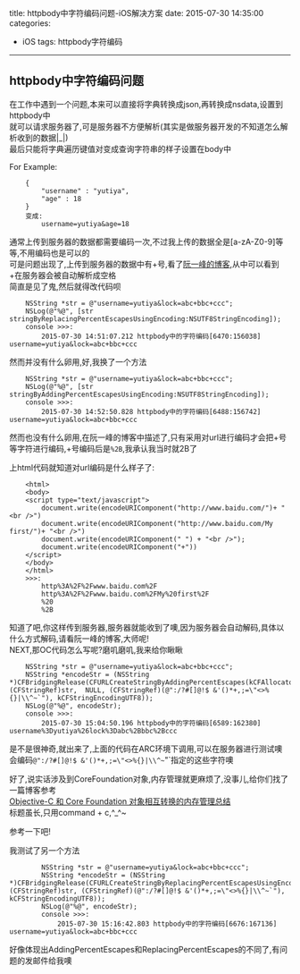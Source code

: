 title: httpbody中字符编码问题-iOS解决方案
date: 2015-07-30 14:35:00
categories:
- iOS
tags: httpbody字符编码
---

## httpbody中字符编码问题

在工作中遇到一个问题,本来可以直接将字典转换成json,再转换成nsdata,设置到httpbody中   
就可以请求服务器了,可是服务器不方便解析(其实是做服务器开发的不知道怎么解析收到的数据|_|)   
最后只能将字典遍历键值对变成查询字符串的样子设置在body中   

For Example:   

``` text
    {
        "username" : "yutiya",
        "age" : 18
    }
    变成:
        username=yutiya&age=18
```

通常上传到服务器的数据都需要编码一次,不过我上传的数据全是[a-zA-Z0-9]等等,不用编码也是可以的   
可是问题出现了,上传到服务器的数据中有+号,看了[阮一峰的博客](http://www.ruanyifeng.com/blog/2010/02/url_encoding.html),从中可以看到+在服务器会被自动解析成空格   
简直是见了鬼,然后就得改代码呗

``` code
    NSString *str = @"username=yutiya&lock=abc+bbc+ccc";
    NSLog(@"%@", [str stringByReplacingPercentEscapesUsingEncoding:NSUTF8StringEncoding]);
    console >>>:
        2015-07-30 14:51:07.212 httpbody中的字符编码[6470:156038] username=yutiya&lock=abc+bbc+ccc
```

然而并没有什么卵用,好,我换了一个方法   

<!-- more -->

``` code
    NSString *str = @"username=yutiya&lock=abc+bbc+ccc";
    NSLog(@"%@", [str stringByAddingPercentEscapesUsingEncoding:NSUTF8StringEncoding]);
    console >>>:
        2015-07-30 14:52:50.828 httpbody中的字符编码[6488:156742] username=yutiya&lock=abc+bbc+ccc
```

然而也没有什么卵用,在阮一峰的博客中描述了,只有采用对url进行编码才会把+号等字符进行编码,+号编码后是`%2B`,我承认我当时就2B了

上html代码就知道对url编码是什么样子了:

``` code
    <html>
    <body>
    <script type="text/javascript">
        document.write(encodeURIComponent("http://www.baidu.com/")+ "<br />")
        document.write(encodeURIComponent("http://www.baidu.com/My first/")+ "<br />")
        document.write(encodeURIComponent(" ") + "<br />");
        document.write(encodeURIComponent("+"))
    </script>
    </body>
    </html>
    >>>:
        http%3A%2F%2Fwww.baidu.com%2F
        http%3A%2F%2Fwww.baidu.com%2FMy%20first%2F
        %20
        %2B
```

知道了吧,你这样传到服务器,服务器就能收到了噢,因为服务器会自动解码,具体以什么方式解码,请看阮一峰的博客,大师呢!   
NEXT,那OC代码怎么写呢?磨叽磨叽,我来给你瞅瞅   

``` code
    NSString *str = @"username=yutiya&lock=abc+bbc+ccc";
    NSString *encodeStr = (NSString *)CFBridgingRelease(CFURLCreateStringByAddingPercentEscapes(kCFAllocatorDefault, (CFStringRef)str,  NULL, (CFStringRef)(@":/?#[]@!$ &'()*+,;=\"<>%{}|\\^~`"), kCFStringEncodingUTF8));
    NSLog(@"%@", encodeStr);
    console >>>:
        2015-07-30 15:04:50.196 httpbody中的字符编码[6589:162380] username%3Dyutiya%26lock%3Dabc%2Bbbc%2Bccc
```

是不是很神奇,就出来了,上面的代码在ARC环境下调用,可以在服务器进行测试噢   
会编码`@":/?#[]@!$ &'()*+,;=\"<>%{}|\\^~`"`指定的这些字符噢   

好了,说实话涉及到CoreFoundation对象,内存管理就更麻烦了,没事儿,给你们找了一篇博客参考   
[Objective-C 和 Core Foundation 对象相互转换的内存管理总结](http://blog.csdn.net/yiyaaixuexi/article/details/8553659)   
标题虽长,只用command + c,^_^~

参考一下吧!

我测试了另一个方法   

``` code
        NSString *str = @"username=yutiya&lock=abc+bbc+ccc";
        NSString *encodeStr = (NSString *)CFBridgingRelease(CFURLCreateStringByReplacingPercentEscapesUsingEncoding(kCFAllocatorDefault, (CFStringRef)str, (CFStringRef)(@":/?#[]@!$ &'()*+,;=\"<>%{}|\\^~`"), kCFStringEncodingUTF8));
        NSLog(@"%@", encodeStr);
        console >>>:
            2015-07-30 15:16:42.803 httpbody中的字符编码[6676:167136] username=yutiya&lock=abc+bbc+ccc
```

好像体现出AddingPercentEscapes和ReplacingPercentEscapes的不同了,有问题的发邮件给我噢

